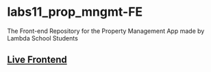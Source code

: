 # labs11_prop_mngmt-FE
The Front-end Repository for the Property Management App made by Lambda School Students

## [Live Frontend](https://labs11-property-management.netlify.com/)
